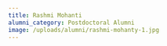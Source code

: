 ```yaml
---
title: Rashmi Mohanti
alumni_category: Postdoctoral Alumni
image: /uploads/alumni/rashmi-mohanty-1.jpg
---
```

